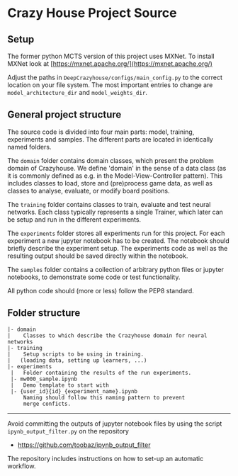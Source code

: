 # Crazy House Project Source

## Setup
The former python MCTS version of this project uses MXNet. To install MXNet look at
[https://mxnet.apache.org/](https://mxnet.apache.org/)

 Adjust the paths in `DeepCrazyhouse/configs/main_config.py` to the correct location on your file system.
 The most important entries to change are `model_architecture_dir` and `model_weights_dir`.

## General project structure
The source code is divided into four main parts: model, training, experiments and
samples. The different parts are located in identically named folders.

The `domain` folder contains domain classes, which present the problem domain of Crazyhouse.
We define 'domain' in the sense of a data class (as it is commonly defined as
e.g. in the Model-View-Controller pattern).
This includes classes to load, store and (pre)process game data, as well as
classes to analyse, evaluate, or modify board positions.

The `training` folder contains classes to train, evaluate and test
neural networks. Each class typically represents a single Trainer, which
later can be setup and run in the different experiments.

The `experiments` folder stores all experiments run for this project. For each
experiment a new jupyter notebook has to be created. The notebook should briefly
describe the experiment setup. The experiments code as well as the resulting
output should be saved directly within the notebook.

The `samples` folder contains a collection of arbitrary python files or
jupyter notebooks, to demonstrate some code or test functionality.


All python code should (more or less) follow the PEP8 standard.


## Folder structure
```
|- domain
|    Classes to which describe the Crazyhouse domain for neural networks 
|- training
|    Setup scripts to be using in training.
|   (loading data, setting up learners, ...)
|- experiments
 |   Folder containing the results of the run experiments.
 |- mw000_sample.ipynb
 |   Demo template to start with
 |- {user_id}{id}_{experiment_name}.ipynb
     Naming should follow this naming pattern to prevent
     merge conficts.
```

---

Avoid committing the outputs of jupyter notebook files by using the script `ipynb_output_filter.py` on the repository
 * https://github.com/toobaz/ipynb_output_filter

The repository includes instructions on how to set-up an automatic workflow.

